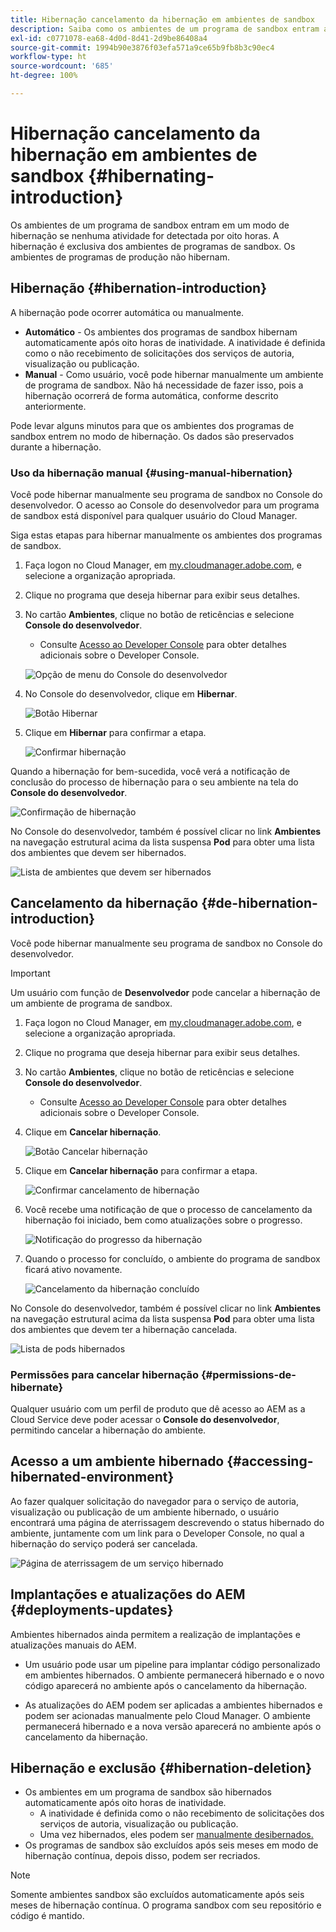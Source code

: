 ```yaml
---
title: Hibernação cancelamento da hibernação em ambientes de sandbox
description: Saiba como os ambientes de um programa de sandbox entram automaticamente em um modo de hibernação e como você pode removê-los.
exl-id: c0771078-ea68-4d0d-8d41-2d9be86408a4
source-git-commit: 1994b90e3876f03efa571a9ce65b9fb8b3c90ec4
workflow-type: ht
source-wordcount: '685'
ht-degree: 100%

---
```



# Hibernação cancelamento da hibernação em ambientes de sandbox {#hibernating-introduction}

Os ambientes de um programa de sandbox entram em um modo de hibernação se nenhuma atividade for detectada por oito horas. A hibernação é exclusiva dos ambientes de programas de sandbox. Os ambientes de programas de produção não hibernam.

## Hibernação {#hibernation-introduction}

A hibernação pode ocorrer automática ou manualmente.

* **Automático** - Os ambientes dos programas de sandbox hibernam automaticamente após oito horas de inatividade. A inatividade é definida como o não recebimento de solicitações dos serviços de autoria, visualização ou publicação.
* **Manual** - Como usuário, você pode hibernar manualmente um ambiente de programa de sandbox. Não há necessidade de fazer isso, pois a hibernação ocorrerá de forma automática, conforme descrito anteriormente.

Pode levar alguns minutos para que os ambientes dos programas de sandbox entrem no modo de hibernação. Os dados são preservados durante a hibernação.

### Uso da hibernação manual {#using-manual-hibernation}

Você pode hibernar manualmente seu programa de sandbox no Console do desenvolvedor. O acesso ao Console do desenvolvedor para um programa de sandbox está disponível para qualquer usuário do Cloud Manager.

Siga estas etapas para hibernar manualmente os ambientes dos programas de sandbox.

1. Faça logon no Cloud Manager, em [my.cloudmanager.adobe.com](https://my.cloudmanager.adobe.com/), e selecione a organização apropriada.

1. Clique no programa que deseja hibernar para exibir seus detalhes.

1. No cartão **Ambientes**, clique no botão de reticências e selecione **Console do desenvolvedor**.

   * Consulte [Acesso ao Developer Console](/help/implementing/cloud-manager/manage-environments.md#accessing-developer-console) para obter detalhes adicionais sobre o Developer Console.

   ![Opção de menu do Console do desenvolvedor](assets/developer-console-menu-option.png)

1. No Console do desenvolvedor, clique em **Hibernar**.

   ![Botão Hibernar](assets/hibernate-1.png)

1. Clique em **Hibernar** para confirmar a etapa.

   ![Confirmar hibernação](assets/hibernate-2.png)

Quando a hibernação for bem-sucedida, você verá a notificação de conclusão do processo de hibernação para o seu ambiente na tela do **Console do desenvolvedor**.

![Confirmação de hibernação](assets/hibernate-4.png)

No Console do desenvolvedor, também é possível clicar no link **Ambientes** na navegação estrutural acima da lista suspensa **Pod** para obter uma lista dos ambientes que devem ser hibernados.

![Lista de ambientes que devem ser hibernados](assets/hibernate-1b.png)

## Cancelamento da hibernação {#de-hibernation-introduction}

Você pode hibernar manualmente seu programa de sandbox no Console do desenvolvedor.

>[!IMPORTANT]
>
>Um usuário com função de **Desenvolvedor** pode cancelar a hibernação de um ambiente de programa de sandbox.

1. Faça logon no Cloud Manager, em [my.cloudmanager.adobe.com](https://my.cloudmanager.adobe.com/), e selecione a organização apropriada.

1. Clique no programa que deseja hibernar para exibir seus detalhes.

1. No cartão **Ambientes**, clique no botão de reticências e selecione **Console do desenvolvedor**.

   * Consulte [Acesso ao Developer Console](/help/implementing/cloud-manager/manage-environments.md#accessing-developer-console) para obter detalhes adicionais sobre o Developer Console.

1. Clique em **Cancelar hibernação**.

   ![Botão Cancelar hibernação](assets/de-hibernation-img1.png)

1. Clique em **Cancelar hibernação** para confirmar a etapa.

   ![Confirmar cancelamento de hibernação](assets/de-hibernation-img2.png)

1. Você recebe uma notificação de que o processo de cancelamento da hibernação foi iniciado, bem como atualizações sobre o progresso.

   ![Notificação do progresso da hibernação](assets/de-hibernation-img3.png)

1. Quando o processo for concluído, o ambiente do programa de sandbox ficará ativo novamente.

   ![Cancelamento da hibernação concluído](assets/de-hibernation-img4.png)


No Console do desenvolvedor, também é possível clicar no link **Ambientes** na navegação estrutural acima da lista suspensa **Pod** para obter uma lista dos ambientes que devem ter a hibernação cancelada.

![Lista de pods hibernados](assets/de-hibernate-1b.png)

### Permissões para cancelar hibernação {#permissions-de-hibernate}

Qualquer usuário com um perfil de produto que dê acesso ao AEM as a Cloud Service deve poder acessar o **Console do desenvolvedor**, permitindo cancelar a hibernação do ambiente.

## Acesso a um ambiente hibernado {#accessing-hibernated-environment}

Ao fazer qualquer solicitação do navegador para o serviço de autoria, visualização ou publicação de um ambiente hibernado, o usuário encontrará uma página de aterrissagem descrevendo o status hibernado do ambiente, juntamente com um link para o Developer Console, no qual a hibernação do serviço poderá ser cancelada.

![Página de aterrissagem de um serviço hibernado](assets/de-hibernation-img5.png)

## Implantações e atualizações do AEM {#deployments-updates}

Ambientes hibernados ainda permitem a realização de implantações e atualizações manuais do AEM.

* Um usuário pode usar um pipeline para implantar código personalizado em ambientes hibernados. O ambiente permanecerá hibernado e o novo código aparecerá no ambiente após o cancelamento da hibernação.

* As atualizações do AEM podem ser aplicadas a ambientes hibernados e podem ser acionadas manualmente pelo Cloud Manager. O ambiente permanecerá hibernado e a nova versão aparecerá no ambiente após o cancelamento da hibernação.

## Hibernação e exclusão {#hibernation-deletion}

* Os ambientes em um programa de sandbox são hibernados automaticamente após oito horas de inatividade.
   * A inatividade é definida como o não recebimento de solicitações dos serviços de autoria, visualização ou publicação.
   * Uma vez hibernados, eles podem ser [manualmente desibernados.](#de-hibernation-introduction)
* Os programas de sandbox são excluídos após seis meses em modo de hibernação contínua, depois disso, podem ser recriados.

>[!NOTE]
>
>Somente ambientes sandbox são excluídos automaticamente após seis meses de hibernação contínua. O programa sandbox com seu repositório e código é mantido.
